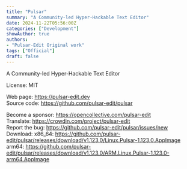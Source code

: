 ```yaml
---
title: "Pulsar"
summary: "A Community-led Hyper-Hackable Text Editor"
date: 2024-11-22T05:56:00Z
categories: ["Development"]
showAuthor: true
authors:
- "Pulsar-Edit Original work"
tags: ["Official"]
draft: false
---
```


A Community-led Hyper-Hackable Text Editor

License: MIT

Web page: <https://pulsar-edit.dev>  
Source code: <https://github.com/pulsar-edit/pulsar>

Become a sponsor: <https://opencollective.com/pulsar-edit>  
Translate: <https://crowdin.com/project/pulsar-edit>  
Report the bug: <https://github.com/pulsar-edit/pulsar/issues/new>  
Download:   x86_64: <https://github.com/pulsar-edit/pulsar/releases/download/v1.123.0/Linux.Pulsar-1.123.0.AppImage>  
            arm64: <https://github.com/pulsar-edit/pulsar/releases/download/v1.123.0/ARM.Linux.Pulsar-1.123.0-arm64.AppImage>
